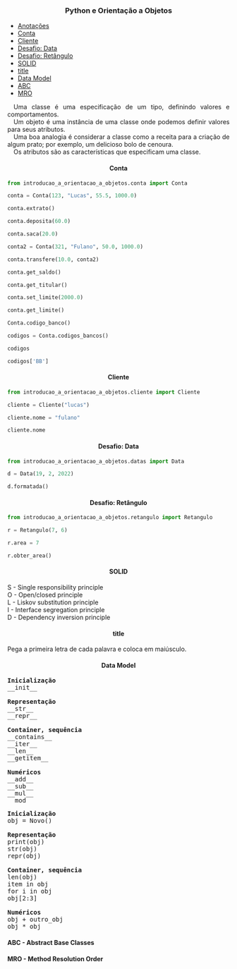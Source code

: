 <h3 align="center">Python e Orientação a Objetos</h3>

<ul>
    <li><a href="#anotacoes">Anotações</a></li>
    <li><a href="#conta">Conta</a></li>
    <li><a href="#cliente">Cliente</a></li>
    <li><a href="#desafio_data">Desafio: Data</a></li>
    <li><a href="#desafio_retangulo">Desafio: Retângulo</a></li>
    <li><a href="#solid">SOLID</a></li>
    <li><a href="#title">title</a></li>
    <li><a href="#data_model">Data Model</a></li>
    <li><a href="#abc">ABC</a></li>
    <li><a href="#mro">MRO</a></li>
</ul>

<p id="anotacoes" align="justify">
    &emsp;Uma classe é uma especificação de um tipo, definindo valores e comportamentos. <br>
    &emsp;Um objeto é uma instância de uma classe onde podemos definir valores para seus atributos. <br>
    &emsp;Uma boa analogia é considerar a classe como a receita para a criação de algum prato; por exemplo, um delicioso bolo de cenoura. <br>
    &emsp;Os atributos são as características que especificam uma classe.
</p>

<h4 id="conta" align="center">Conta</h4>

```python
from introducao_a_orientacao_a_objetos.conta import Conta
```

```python
conta = Conta(123, "Lucas", 55.5, 1000.0)
```

```python
conta.extrato()
```

```python
conta.deposita(60.0)
```

```python
conta.saca(20.0)
```

```python
conta2 = Conta(321, "Fulano", 50.0, 1000.0)
```

```python
conta.transfere(10.0, conta2)
```

```python
conta.get_saldo()
```

```python
conta.get_titular()
```

```python
conta.set_limite(2000.0)
```

```python
conta.get_limite()
```

```python
Conta.codigo_banco()
```

```python
codigos = Conta.codigos_bancos()
```

```python
codigos
```

```python
codigos['BB']
```

<h4 id="cliente" align="center">Cliente</h4>

```python
from introducao_a_orientacao_a_objetos.cliente import Cliente
```

```python
cliente = Cliente("lucas")
```

```python
cliente.nome = "fulano"
```

```python
cliente.nome
```

<h4 id="desafio_data" align="center">Desafio: Data</h4>

```python
from introducao_a_orientacao_a_objetos.datas import Data
```

```python
d = Data(19, 2, 2022)
```

```python
d.formatada()
```

<h4 id="desafio_retangulo" align="center">Desafio: Retângulo</h4>

```python
from introducao_a_orientacao_a_objetos.retangulo import Retangulo
```

```python
r = Retangulo(7, 6)
```

```python
r.area = 7
```

```python
r.obter_area()
```

<h4 id="solid" align="center">SOLID</h4>

<p align="left">
    S - Single responsibility principle <br>
    O - Open/closed principle <br>
    L - Liskov substitution principle <br>
    I - Interface segregation principle <br>
    D - Dependency inversion principle
</p>

<h4 id="title" align="center">title</h4>

Pega a primeira letra de cada palavra e coloca em maiúsculo.

<h4 id="data_model" align="center">Data Model</h4>

<pre>
<strong>Inicialização</strong>   
__init__

<strong>Representação</strong> 
__str__   
__repr__

<strong>Container, sequência</strong>    
__contains__    
__iter__    
__len__     
__getitem__

<strong>Numéricos</strong>   
__add__     
__sub__     
__mul__     
__mod__
</pre>

<pre>
<strong>Inicialização</strong>   
obj = Novo()

<strong>Representação</strong> 
print(obj)
str(obj)
repr(obj)

<strong>Container, sequência</strong>    
len(obj)
item in obj
for i in obj
obj[2:3]

<strong>Numéricos</strong>   
obj + outro_obj
obj * obj
</pre>

<h4 id="abc" align="left">ABC - Abstract Base Classes</h4>
<h4 id="mro" align="left">MRO - Method Resolution Order</h4>